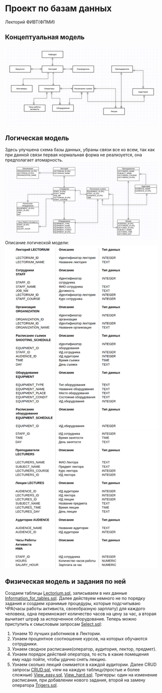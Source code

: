 # Проект по базам данных
Лекторий ФИВТ(ФПМИ)
## Концептуальная модель
![alt text](https://github.com/Anastasia326/Data_Base/blob/master/%D0%A1%D1%85%D0%B5%D0%BC%D1%8B/%D0%9A%D0%BE%D0%BD%D1%86%D0%B5%D0%BF%D1%82%D1%83%D0%B0%D0%BB%D1%8C%D0%BD%D0%B0%D1%8F_%D0%BC%D0%BE%D0%B4%D0%B5%D0%BB%D1%8C.png)
## Логическая модель
Здесь улучшена схема базы данных, убраны связи все ко всем, так как при данной связи первая нормальная форма не реализуется, она предполагает атомарность.
![alt text](https://github.com/Anastasia326/Data_Base/blob/master/%D0%A1%D1%85%D0%B5%D0%BC%D1%8B/%D0%9B%D0%BE%D0%B3%D0%B8%D1%87%D0%B5%D1%81%D0%BA%D0%B0%D1%8F_%D0%BC%D0%BE%D0%B4%D0%B5%D0%BB%D1%8C.png)
Описание логической модели:
![alt text](https://github.com/Anastasia326/Data_Base/blob/master/%D0%A1%D1%85%D0%B5%D0%BC%D1%8B/%D0%A1%D0%BD%D0%B8%D0%BC%D0%BE%D0%BA%20%D1%8D%D0%BA%D1%80%D0%B0%D0%BD%D0%B0%20%D0%BE%D1%82%202021-05-17%2020-15-10.png)
![alt text](https://github.com/Anastasia326/Data_Base/blob/master/%D0%A1%D1%85%D0%B5%D0%BC%D1%8B/%D0%A1%D0%BD%D0%B8%D0%BC%D0%BE%D0%BA%20%D1%8D%D0%BA%D1%80%D0%B0%D0%BD%D0%B0%20%D0%BE%D1%82%202021-05-17%2020-15-22.png)
## Физическая модель и задания по ней
Создаем таблицы [Lectorium.sql](https://github.com/Anastasia326/Data_Base/blob/master/Lectorium.sql), записываем в них данные [Information_for_tables.sql](https://github.com/Anastasia326/Data_Base/blob/master/Information_for_tables.sql). Далее действуем немного не по порядку задания и создаем хранимые процедуры,  которые подсчитываю ЧРА(часы работы активиста, своеобразную зарплату) для каждого человека, одна перемножает количество часов на цену за час, а вторая вычитает штраф за испорченное оборудование. Теперь можно приступить к смысловым запросам [Select.sql](https://github.com/Anastasia326/Data_Base/blob/master/Select.sql):
1. Узнаем 10 лучших работников в Лектории.
2. Узнаем процентное соотношение курсов, на которых обучаются сотрудники.
3. Узнаем сводное расписание(оператор, аудитория, лектор, предмет).
4. Узнаем порядок действий оператора, то есть в какие помещения ему надо пойти, чтобы удачно снять лекцию.
5. Узнаем сколько лекций снимается в каждой аудитории.
Далее CRUD запросы [CRUD.sql](https://github.com/Anastasia326/Data_Base/blob/master/CRUD.sql), view на каждую таблицу(простые и более сложные) [View_easy.sql](https://github.com/Anastasia326/Data_Base/blob/master/View_easy.sql), [View_hard.sql](https://github.com/Anastasia326/Data_Base/blob/master/View_hard.sql). Тригерры: один на изменение расписания, при добавлении нового задания, второй на замену оператора [Trigers.sql](https://github.com/Anastasia326/Data_Base/blob/master/Trigers.sql).
